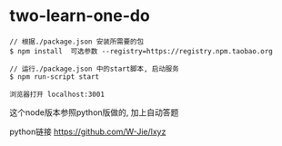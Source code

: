 # two-learn-one-do

```shell
// 根据./package.json 安装所需要的包
$ npm install  可选参数 --registry=https://registry.npm.taobao.org

// 运行./package.json 中的start脚本, 启动服务
$ npm run-script start

浏览器打开 localhost:3001
```  

这个node版本参照python版做的, 加上自动答题

python链接 https://github.com/W-Jie/lxyz